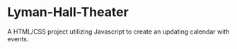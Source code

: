 # Lyman-Hall-Theater
A HTML/CSS project utilizing Javascript to create an updating calendar with events. 
